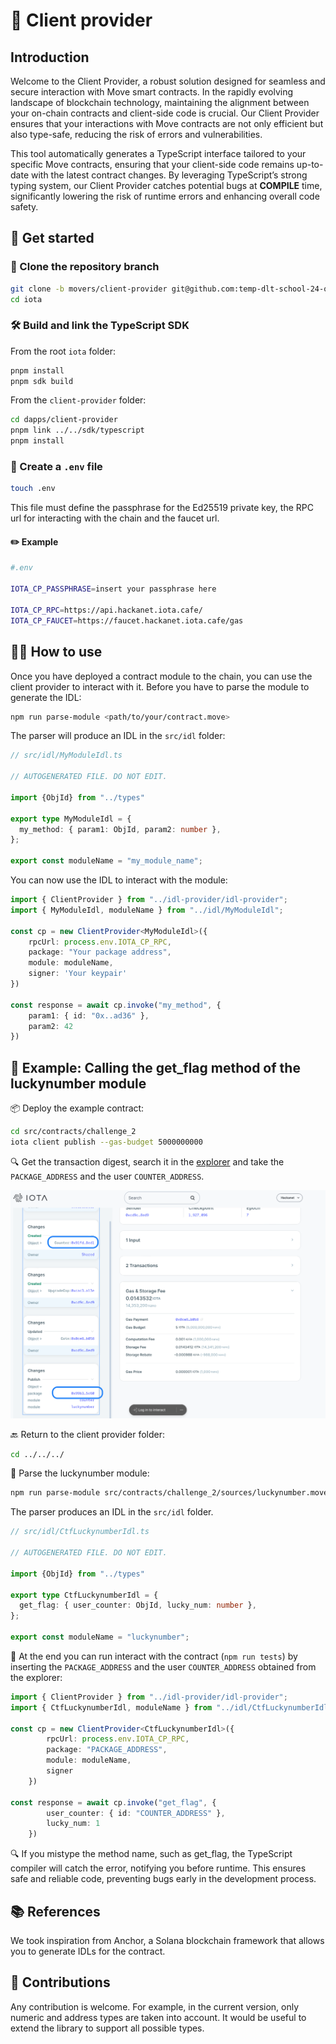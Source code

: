 # 🚀 Client provider

## Introduction

Welcome to the Client Provider, a robust solution designed for seamless and secure interaction with Move smart contracts. In the rapidly evolving landscape of blockchain technology, maintaining the alignment between your on-chain contracts and client-side code is crucial. Our Client Provider ensures that your interactions with Move contracts are not only efficient but also type-safe, reducing the risk of errors and vulnerabilities.

This tool automatically generates a TypeScript interface tailored to your specific Move contracts, ensuring that your client-side code remains up-to-date with the latest contract changes. By leveraging TypeScript’s strong typing system, our Client Provider catches potential bugs at **COMPILE** time, significantly lowering the risk of runtime errors and enhancing overall code safety.

## 🏁 Get started

### 🔄 Clone the repository branch

```bash
git clone -b movers/client-provider git@github.com:temp-dlt-school-24-org/iota.git
cd iota
```

### 🛠️ Build and link the TypeScript SDK

From the root `iota` folder:

```bash
pnpm install 
pnpm sdk build
```

From the `client-provider` folder: 

```bash 
cd dapps/client-provider
pnpm link ../../sdk/typescript
pnpm install 
```

### 📄 Create a `.env` file 

```bash 
touch .env
```

This file must define the passphrase for the Ed25519 private key, the RPC url for interacting with the chain and the faucet url.

#### ✏️ Example

```bash
#.env

IOTA_CP_PASSPHRASE=insert your passphrase here

IOTA_CP_RPC=https://api.hackanet.iota.cafe/
IOTA_CP_FAUCET=https://faucet.hackanet.iota.cafe/gas
```

## 🧑‍💻 How to use

Once you have deployed a contract module to the chain, you can use the client provider to interact with it. Before you have to parse the module to generate the IDL:

```bash 
npm run parse-module <path/to/your/contract.move>
```

The parser will produce an IDL in the `src/idl` folder:

```ts
// src/idl/MyModuleIdl.ts

// AUTOGENERATED FILE. DO NOT EDIT.

import {ObjId} from "../types" 

export type MyModuleIdl = {
  my_method: { param1: ObjId, param2: number },
};

export const moduleName = "my_module_name";
```

You can now use the IDL to interact with the module:

```ts
import { ClientProvider } from "../idl-provider/idl-provider";
import { MyModuleIdl, moduleName } from "../idl/MyModuleIdl";

const cp = new ClientProvider<MyModuleIdl>({
    rpcUrl: process.env.IOTA_CP_RPC,
    package: "Your package address",
    module: moduleName,
    signer: 'Your keypair'
})

const response = await cp.invoke("my_method", { 
    param1: { id: "0x..ad36" },
    param2: 42 
})
```

## 📝 Example: Calling the get_flag method of the luckynumber module

📦 Deploy the example contract:
```bash
cd src/contracts/challenge_2
iota client publish --gas-budget 5000000000
```

🔍  Get the transaction digest, search it in the [explorer](https://explorer.hackanet.iota.cafe/) and take the `PACKAGE_ADDRESS` and the user `COUNTER_ADDRESS`.

![Screen deploy](./images/explorer-deploy.png)

🔙 Return to the client provider folder:
```bash
cd ../../../
```

📜 Parse the luckynumber module:
```bash 
npm run parse-module src/contracts/challenge_2/sources/luckynumber.move
```

The parser produces an IDL in the `src/idl` folder.

```ts
// src/idl/CtfLuckynumberIdl.ts

// AUTOGENERATED FILE. DO NOT EDIT.

import {ObjId} from "../types" 

export type CtfLuckynumberIdl = {
  get_flag: { user_counter: ObjId, lucky_num: number },
};

export const moduleName = "luckynumber";
```

🧪 At the end you can run interact with the contract (`npm run tests`) by inserting the `PACKAGE_ADDRESS` and the user `COUNTER_ADDRESS` obtained from the explorer:

```ts
import { ClientProvider } from "../idl-provider/idl-provider";
import { CtfLuckynumberIdl, moduleName } from "../idl/CtfLuckynumberIdl";

const cp = new ClientProvider<CtfLuckynumberIdl>({
        rpcUrl: process.env.IOTA_CP_RPC,
        package: "PACKAGE_ADDRESS",
        module: moduleName,
        signer
    })

const response = await cp.invoke("get_flag", { 
        user_counter: { id: "COUNTER_ADDRESS" },
        lucky_num: 1 
    })
```

🔍 If you mistype the method name, such as get_flag, the TypeScript compiler will catch the error, notifying you before runtime. This ensures safe and reliable code, preventing bugs early in the development process.

## 📚 References
We took inspiration from Anchor, a Solana blockchain framework that allows you to generate IDLs for the contract.

## 🤝 Contributions
Any contribution is welcome. For example, in the current version, only numeric and address types are taken into account. It would be useful to extend the library to support all possible types.
